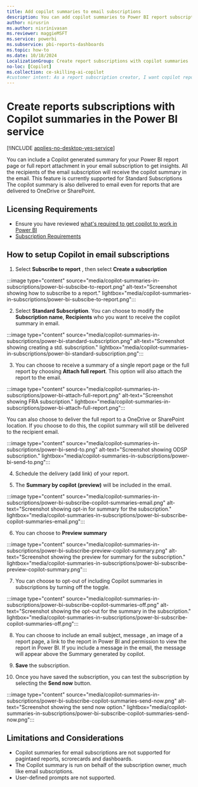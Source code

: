 ```yaml
---
title: Add copilot summaries to email subscriptions
description: You can add copilot summaries to Power BI report subscriptions.
author: nirusrin
ms.author: nisrinivasan
ms.reviewer: maggieMSFT
ms.service: powerbi
ms.subservice: pbi-reports-dashboards
ms.topic: how-to
ms.date: 10/18/2024
LocalizationGroup: Create report subscriptions with copilot summaries
no-loc: [Copilot]
ms.collection: ce-skilling-ai-copilot
#customer intent: As a report subscription creator, I want copilot report summaries to be delivered in my subscription email.
---
```


# Create reports subscriptions with Copilot summaries in the Power BI service 

[!INCLUDE [applies-no-desktop-yes-service](../includes/applies-no-desktop-yes-service.md)]

You can include a Copilot generated summary for your Power BI report page or full report attachment in your email subscription to get insights. All the recipients of the email subscription will receive the copilot summary in the email. This feature is currently supported for Standard Subscriptions  
The copilot summary is also delivered to email even for reports that are delivered to OneDrive or SharePoint.

## Licensing Requirements

- Ensure you have reviewed [what's required to get copilot to work in Power BI](copilot-enable-power-bi.md)
- [Subscription Requirements](../collaborate-share/end-user-subscribe.md#requirements)
  

## How to setup Copilot in email subscriptions

1. Select **Subscribe to report** , then select **Create a subscription**

:::image type="content" source="media/copilot-summaries-in-subscriptions/power-bi-subscibe-to-report.png" alt-text="Screenshot showing how to subscribe to a report." lightbox="media/copilot-summaries-in-subscriptions/power-bi-subscibe-to-report.png":::


2. Select **Standard Subscription**. You can choose to modify the **Subscription name**, **Recipients** who you want to receive the copilot summary in email.

:::image type="content" source="media/copilot-summaries-in-subscriptions/power-bi-standard-subscription.png" alt-text="Screenshot showing creating a std. subscription." lightbox="media/copilot-summaries-in-subscriptions/power-bi-standard-subscription.png":::

3. You can choose to receive a summary of a single report page or the full report by choosing **Attach full report**. This option will also attach the report to the email.

:::image type="content" source="media/copilot-summaries-in-subscriptions/power-bi-attach-full-report.png" alt-text="Screenshot showing FRA subscription." lightbox="media/copilot-summaries-in-subscriptions/power-bi-attach-full-report.png":::

You can also choose to deliver the full report to a OneDrive or SharePoint location. If you choose to do this, the copilot summary will still be delivered to the recipient email.

:::image type="content" source="media/copilot-summaries-in-subscriptions/power-bi-send-to.png" alt-text="Screenshot showing ODSP subscription." lightbox="media/copilot-summaries-in-subscriptions/power-bi-send-to.png":::

4. Schedule the delivery (add link) of your report. 

5. The **Summary by copilot (preview)** will be included in the email. 

:::image type="content" source="media/copilot-summaries-in-subscriptions/power-bi-subscribe-copilot-summaries-email.png" alt-text="Screenshot showing opt-in for summary for the subscription." lightbox="media/copilot-summaries-in-subscriptions/power-bi-subscribe-copilot-summaries-email.png":::

6. You can choose to **Preview summary** 

:::image type="content" source="media/copilot-summaries-in-subscriptions/power-bi-subscribe-preview-copilot-summary.png" alt-text="Screenshot showing the preview for summary for the subscription." lightbox="media/copilot-summaries-in-subscriptions/power-bi-subscribe-preview-copilot-summary.png":::

7. You can choose to opt-out of including Copilot summaries in subscriptions by turning off the toggle.

:::image type="content" source="media/copilot-summaries-in-subscriptions/power-bi-subscribe-copilot-summaries-off.png" alt-text="Screenshot showing the opt-out for the summary in the subscription." lightbox="media/copilot-summaries-in-subscriptions/power-bi-subscribe-copilot-summaries-off.png":::

8. You can choose to include an email subject, message , an image of a report page, a link to the report in Power BI and permission to view the report in Power BI.
If you include a message in the email, the message will appear above the Summary generated by copilot.

9. **Save** the subscription.

10. Once you have saved the subscription, you can test the subscription by selecting the **Send now** button.

:::image type="content" source="media/copilot-summaries-in-subscriptions/power-bi-subscribe-copilot-summaries-send-now.png" alt-text="Screenshot showing the send now option." lightbox="media/copilot-summaries-in-subscriptions/power-bi-subscribe-copilot-summaries-send-now.png":::

## Limitations and Considerations
- Copilot summaries for email subscriptions are not supported for pagintaed reports, scrorecards and dashboards.
- The Copilot summary is run on behalf of the subscription owner, much like email subscriptions.
- User-defined prompts are not supported. 
